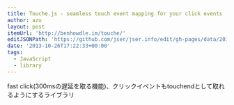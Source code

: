 ```yaml
---
title: Touche.js - seamless touch event mapping for your click events
author: azu
layout: post
itemUrl: 'http://benhowdle.im/touche/'
editJSONPath: 'https://github.com/jser/jser.info/edit/gh-pages/data/2013/10/index.json'
date: '2013-10-26T17:22:33+00:00'
tags:
  - JavaScript
  - library
---
```

fast click(300msの遅延を取る機能)、クリックイベントもtouchendとして取れるようにするライブラリ

